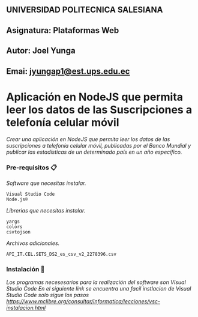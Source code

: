 ## UNIVERSIDAD POLITECNICA SALESIANA
## Asignatura: Plataformas Web
## Autor: Joel Yunga
## Emai: jyungap1@est.ups.edu.ec

# Aplicación en NodeJS que permita leer los datos de las Suscripciones a telefonía celular móvil

_Crear una aplicación en NodeJS que permita leer los datos de las suscripciones a telefonía celular móvil, publicadas por el Banco
Mundial y publicar las estadísticas de un determinado país en un año específico._

### Pre-requisitos 📋

_Software que necesitas instalar._

```
Visual Studio Code
Node.js® 
```

_Librerias que necesitas instalar._

```
yargs
colors
csvtojson
```
_Archivos adicionales._
```
API_IT.CEL.SETS_DS2_es_csv_v2_2278396.csv
```
### Instalación 🔧

_Los programas necesesarios para la realización del software son Visual Studio Code_
_En el siguiente link se encuentra una facil instlacion de Visual Studio Code solo sigue los pasos_
_https://www.mclibre.org/consultar/informatica/lecciones/vsc-instalacion.html_
